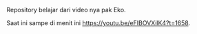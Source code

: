 Repository belajar dari video nya pak Eko.

Saat ini sampe di menit ini https://youtu.be/eFIBOVXilK4?t=1658.
